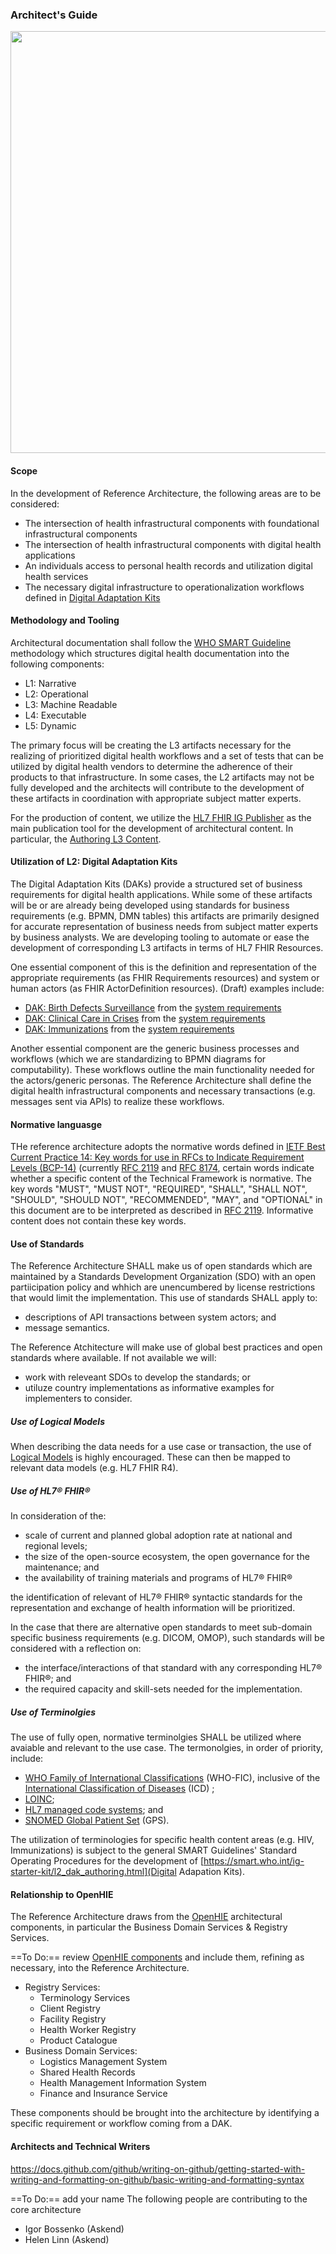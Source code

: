 ### Architect's Guide

<div style="display:block">
	<img src="architecture.png" width="675em"/>
</div>

#### Scope

In the development of Reference Architecture, the following areas are to be considered:

* The intersection of health infrastructural components with foundational infrastructural components
* The intersection of health infrastructural components with digital health applications
* An individuals access to personal health records and utilization digital health services
* The necessary digital infrastructure to operationalization workflows defined in [Digital Adaptation Kits](https://pmc.ncbi.nlm.nih.gov/articles/PMC8885357/)

#### Methodology and Tooling

Architectural documentation shall follow the [WHO SMART Guideline](https://www.who.int/teams/digital-health-and-innovation/smart-guidelines) methodology which structures digital health documentation into the following components:

* L1: Narrative
* L2: Operational
* L3: Machine Readable
* L4: Executable
* L5: Dynamic

The primary focus will be creating the L3 artifacts necessary for the realizing of prioritized digital health workflows and a set of tests that can be utilized by digital health vendors to determine the adherence of their products to that infrastructure.  In some cases, the L2 artifacts may not be fully developed and the architects will contribute to the development of these artifacts in coordination with appropriate subject matter experts.

For the production of content, we utilize the [HL7 FHIR IG Publisher](https://build.fhir.org/ig/FHIR/ig-guidance/) as the main publication tool for the development of architectural content.  In particular, the [Authoring L3 Content](https://smart.who.int/ig-starter-kit/authoring_overview.html).

#### Utilization of L2: Digital Adaptation Kits

The Digital Adaptation Kits (DAKs) provide a structured set of business requirements for digital health applications.  While some of these artifacts will be or are already being developed using standards for business requirements (e.g. BPMN, DMN tables) this artifacts are primarily designed for accurate representation of business needs from subject matter experts by business analysts. We are developing tooling to automate or ease the development of corresponding L3 artifacts in terms of HL7 FHIR Resources.

One essential component of this is the definition and representation of the appropriate requirements (as FHIR Requirements resources)  and system or human actors (as FHIR ActorDefinition resources).  (Draft) examples include:

* [DAK: Birth Defects Surveillance](http://worldhealthorganization.github.io/smart-dak-bds/artifacts.html) from the [system requirements](https://worldhealthorganization.github.io/smart-dak-bds/system-requirements.html)
* [DAK: Clinical Care in Crises](http://worldhealthorganization.github.io/smart-dak-ccc/artifacts.html) from the [system requirements](https://worldhealthorganization.github.io/smart-dak-bds/system-requirements.html)
* [DAK: Immunizations](http://worldhealthorganization.github.io/smart-dak-immz/artifacts.html) from the [system requirements](https://worldhealthorganization.github.io/smart-dak-immz/system-requirements.html)

Another essential component are the generic business processes and workflows (which we are standardizing to BPMN diagrams for computability).  These workflows outline the main functionality needed for the actors/generic personas.  The Reference Architecture shall define the digital health infrastructural components and necessary transactions (e.g. messages sent via APIs) to realize these workflows.

#### Normative languasge

THe reference architecture adopts the normative words defined in [IETF Best Current Practice 14: Key words for use in RFCs to Indicate Requirement Levels (BCP-14)](https://www.rfc-editor.org/info/bcp14) (currently [RFC 2119](https://www.rfc-editor.org/info/rfc2119) and [RFC 8174](https://www.rfc-editor.org/info/rfc8174), certain words indicate whether a specific content of the Technical Framework is normative. The key words "MUST", "MUST NOT", "REQUIRED", "SHALL", "SHALL NOT", "SHOULD", "SHOULD NOT", "RECOMMENDED", "MAY", and "OPTIONAL" in this document are to be interpreted as described in [RFC 2119](https://www.rfc-editor.org/info/rfc2119). Informative content does not contain these key words.

#### Use of Standards

The Reference Architecture SHALL make us of open standards which are maintained by a Standards Development Organization (SDO) with an open partiicipation policy and whhich are unencumbered by license restrictions that would limit the implementation.  This use of standards SHALL apply to:

* descriptions of API transactions between system actors; and
* message semantics.

The Reference Atchitecture will make use of global best practices and open standards where available.   If not available we will:

* work with releveant SDOs to develop the standards; or
* utiluze country implementations as informative examples for implementers to consider.

##### Use of Logical Models

When describing the data needs for a use case or transaction, the use of [Logical Models](https://smart.who.int/ig-starter-kit/l3_logicalmodels.html) is highly encouraged.  These can then be mapped to relevant data models (e.g. HL7 FHIR R4).

##### Use of HL7® FHIR®

In consideration of the:

* scale of current and planned global adoption rate at national and regional levels;
* the size of the open-source ecosystem, the open governance for the maintenance; and
* the availability of training materials and programs of HL7® FHIR®

the identification of relevant of HL7® FHIR® syntactic standards for the representation and exchange of health information will be prioritized.  

In the case that there are alternative open standards to meet sub-domain specific business requirements (e.g. DICOM, OMOP), such standards will be considered with a reflection on:

* the interface/interactions of that standard with any corresponding HL7® FHIR®; and
* the required capacity and skill-sets needed for the implementation.

##### Use of Terminolgies

The use of fully open, normative terminolgies SHALL be utilized where avaiable and relevant to the use case.  The termonolgies, in order of priority, include:

* [WHO Family of International Classifications](https://www.who.int/groups/who-family-of-international-classifications-network) (WHO-FIC), inclusive of the [International Classification of Diseases](https://icd.who.int/en/) (ICD) ;
* [LOINC](https://loinc.org/);
* [HL7 managed code systems](https://terminology.hl7.org/codesystems.html]); and
* [SNOMED Global Patient Set](https://www.snomed.org/gps) (GPS).

The utilization of terminologies for specific health content areas (e.g. HIV, Immunizations) is subject to the general SMART Guidelines' Standard Operating Procedures for the development of [https://smart.who.int/ig-starter-kit/l2_dak_authoring.html](Digital Adapation Kits).

#### Relationship to OpenHIE

The Reference Architecture draws from the [OpenHIE](https://ohie.org/) architectural components, in particular the Business Domain Services & Registry Services.

==To Do:== review [OpenHIE components](https://guides.ohie.org/arch-spec/architecture-specification/overview-of-the-architecture#architecture-component-descriptions) and include them, refining as necessary, into the Reference Architecture.

* Registry Services:
  * Terminology Services
  * Client Registry
  * Facility Registry
  * Health Worker Registry
  * Product Catalogue
* Business Domain Services:
  * Logistics Management System
  * Shared Health Records
  * Health Management Information System
  * Finance and Insurance Service

These components should be brought into the architecture by identifying a specific requirement or workflow coming from a DAK.

#### Architects and Technical Writers

https://docs.github.com/github/writing-on-github/getting-started-with-writing-and-formatting-on-github/basic-writing-and-formatting-syntax

==To Do:== add your name
The following people are contributing to the core architecture

* Igor Bossenko (Askend)
* Helen Linn (Askend)
